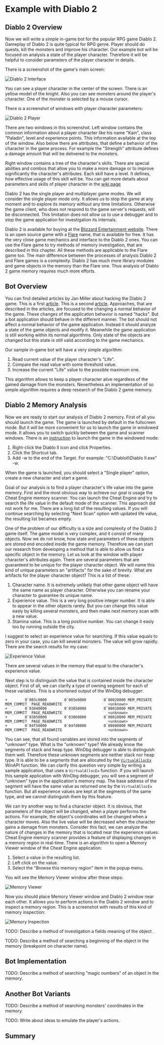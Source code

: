 # Example with Diablo 2

## Diablo 2 Overview

Now we will write a simple in-game bot for the popular RPG game Diablo 2. Gameplay of Diablo 2 is quite typical for RPG genre. Player should do  quests, kill the monsters and improve his character. Our example bot will be focused on analysis a state of the player character. Therefore it will be helpful to consider parameters of the player character in details.

There is a screenshot of the game's main screen:

![Diablo 2 Interface](diablo-interface.png)

You can see a player character in the center of the screen. There is an yellow model of the knight. Also you can see monsters around the player's character. One of the monster is selected by a mouse cursor.

There is a screenshot of windows with player character parameters:

![Diablo 2 Player](diablo-player.png)

There are two windows in this screenshot. Left window contains the common information about a player character like his name "Kain", class "Paladin", level and experience points. This information available at the top of the window. Also below there are attributes, that define a behavior of the character in the game process. For example the "Strength" attribute defines a damage amount that will be delivered to the monsters.

Right window contains a tree of the character's skills. There are special abilities and combos that allow you to make a more damage or to improve significantly the character's attributes. Each skill have a level. It defines, how effective usage of this skill will be. You can get more details about parameters and skills of player character in the [wiki page](http://diablo.gamepedia.com/Classes_%28Diablo_II%29)

Diablo 2 has the single player and multiplayer game modes. We will consider the single player mode only. It allows us to stop the game at any moment and to explore its memory without any time limitations. Otherwise the game client, who does not respond to the game server's requests, will be disconnected. This limitation does not allow us to use a debugger and to stop the game application for investigation its internals.

Diablo 2 is available for buying at the [Blizzard Entertainment website](https://eu.battle.net/shop/en/product/diablo-ii). There is an open source game with a [Flare](http://flarerpg.org/) name, that is available for free. It has the very close game mechanics and interface to the Diablo 2 ones. You can use the Flare game to try methods of memory investigation, that are described in this chapter. All these methods are applicable to the Flare game too. The main difference between the processes of analysis Diablo 2 and Flare games is a complexity. Diablo 2 has much more library modules and game objects in the memory than the Flare one. Thus analysis of Diablo 2 game memory requires much more efforts.

## Bot Overview

You can find detailed articles by Jan Miller about hacking the Diablo 2 game. This is a first [article](http://extreme-gamerz.org/diablo2/viewdiablo2/hackingdiablo2). This is a second [article](http://www.battleforums.com/threads/howtohackd2-edition-2.111214/). Approaches, that are described in the articles, are focused to the changing a normal behavior of the game. These changes of the application behavior is named "hacks". But a bot application should behave in the different manner. The bot should not affect a normal behavior of the game application. Instead it should analyze a state of the game objects and modify it. Meanwhile the game application is still working within its normal algorithms. Only state of the objects are changed but this state is still valid according to the game mechanics.

Our sample in-game bot will have a very simple algorithm:

1. Read current value of the player character's "Life".
2. Compare the read value with some threshold value.
3. Increase the current "Life" value to the possible maximum one.

This algorithm allows to keep a player character alive regardless of the gained damage from the monsters. Nevertheless an implementation of so simple algorithm requires a deep research of the Diablo 2 game memory.

## Diablo 2 Memory Analysis

Now we are ready to start our analysis of Diablo 2 memory. First of all you should launch the game. The game is launched by default in the fullscreen mode. But it will be more convenient for us to launch the game in windowed mode. It allows you to switch quickly between the game and scanner windows. There is an [instruction](https://eu.battle.net/support/en/article/diablo-ii-compatibility-issues-and-workarounds) to launch the game in the windowed mode:

1. Right-click the Diablo II icon and click Properties.
2. Click the Shortcut tab.
3. Add -w to the end of the Target. For example: "C:\DiabloII\Diablo II.exe" -w.

When the game is launched, you should select a "Single player" option, create a new character and start a game.

Goal of our analysis is to find a player character's life value into the game memory. First and the most obvious way to achieve our goal is usage the Cheat Engine memory scanner. You can launch the Cheat Engine and try to search the life value in the default mode of the scanner. This approach did not work for me. There are a long list of the resulting values. If you will continue searching by selecting "Next Scan" option with updated life value, the resulting list becames empty.

One of the problem of our difficulty is a size and complexity of the Diablo 2 game itself. The game model is very complex, and it consist of many objects. Now we do not know, how state and parameters of these objects are stored end encoded inside the game memory. Therefore we can start our research from developing a method that is able to allow us find a specific object in the memory. Let us look at the window with player character's attributes again. There are several parameters that are guaranteed to be unique for the player character object. We will name this kind of unique parameters an "artifacts" for the sake of brevity. What are artifacts for the player character object? This is a list of these:

1. Character name. It is extremely unlikely that other game object will have the same name as player character. Otherwise you can rename your character to guarantee its unique name.
2. Experience value. This is a very long positive integer number. It is able to appear in the other objects rarely. But you can change this value easly by killing several monsters, and then make next memory scan with a new value.
3. Stamina value. This is a long positive number. You can change it easly too by running outside the city.

I suggest to select an experience value for searching. If this value equals to zero in your case, you can kill several monsters. The value will grow rapidly. There are the search results for my case:

![Experience Value](experience-value.png)

There are several values in the memory that equal to the character's experience value.

Next step is to distinguish the value that is contained inside the character object. First of all, we can clarify a type of owning segment for each of these variables. This is a shortened output of the WinDbg debugger:
```
+        0`003c0000        0`003e0000        0`00020000 MEM_PRIVATE MEM_COMMIT  PAGE_READWRITE                     <unknown>  
+        0`03840000        0`03850000        0`00010000 MEM_PRIVATE MEM_COMMIT  PAGE_READWRITE                     <unknown>  
+        0`03850000        0`03860000        0`00010000 MEM_PRIVATE MEM_COMMIT  PAGE_READWRITE                     <unknown>  
+        0`04f50000        0`04fd0000        0`00080000 MEM_PRIVATE MEM_COMMIT  PAGE_READWRITE                     <unknown>  
```
You can see, that all found variables are stored into the segments of "unknown" type. What is the "unknown" type? We already know the segments of stack and heap type. WinDbg debugger is able to distinguish them well. Therefore these unknown segments are neither stack nor heap type. It is able to be a segments that are allocated by the [`VirtualAllocEx`](https://msdn.microsoft.com/en-us/library/windows/desktop/aa366890%28v=vs.85%29.aspx) WinAPI function. We can clarify this question very simple by writing a sample application, that uses a `VirtualAllocEx` function. If you will launch this sample application with WinDbg debugger, you will see a segment of "unknown" type in the application's memory map. The base address of the segment will have the same value as returned one by the `VirtualAllocEx` function. But all experience values are kept at the segments of the same type, and we cannot distinguish them by this feature.

We can try another way to find a character object. It is obvious, that parameters of the object will be changed, when a player performs the actions. For example, the object's coordinates will be changed when a character moves. Also the live value will be decreased when the character gains a damage from monsters. Consider this fact, we can analyze the nature of changes in the memory that is located near the experience values. Cheat Engine memory scanner provides a feature of displaying changes in a memory region in real-time. There is an algorithm to open a Memory Viewer window of the Cheat Engine application:

1. Select a value in the resulting list.
2. Left click on the value.
3. Select the "Browse this memory region" item in the popup menu.

You will see the Memory Viewer window after these steps:

![Memory Viewer](memory-viewer.png)

Now you should place Memory Viewer window and Diablo 2 window near each other. It allows you to perform actions in the Diablo 2 window and to inspect a memory region. This is a screenshot with results of this kind of memory inspection:

![Memory Inspection](memory-inspection.png)

TODO: Describe a method of investigation a fields meaning of the object .

TODO: Describe a method of searching a beginning of the object in the memory (breakpoint on character name).

## Bot Implementation

TODO: Describe a method of searching "magic numbers" of an object in the memory.

## Another Bot Variants

TODO: Describe a method of searching monsters' coordinates in the memory.

TODO: Write about ideas to emulate the player's actions.

## Summary
